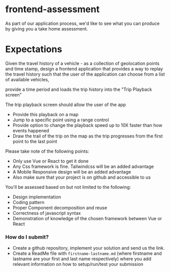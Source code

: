 # frontend-assessment
As part of our application process, we'd like to see what you can produce by giving you a take home assessment.


# Expectations

Given the travel history of a vehicle - as a collection of geolocation points and time stamp, design a frontend application that provides a way to replay the travel history such that the user of the application can choose from a list of available vehicles,

provide a time period and loads the trip history into the "Trip Playback screen"

The trip playback screen should allow the user of the app

- Provide this playback on a map
- Jump to a specific point using a range control
- Provide option to change the playback speed up to 10X faster than how events happened
- Draw the trail of the trip on the map as the trip progresses from the first point to the last point


Please take note of the following points:

- Only use Vue or React to get it done
- Any Css framework is fine. Tailwindcss will be an added advantage
- A Mobile Responsive design will be an added advantage
- Also make sure that your project is on github and accessible to us

You'll be assessed based on but not limited to the following:

- Design implementation
- Coding pattern
- Proper Component decomposition and reuse
- Correctness of javascript syntax
- Demonstration of knowledge of the chosen framework between Vue or React

### How do I submit? ###
* Create a github repository, implement your solution and send us the link.
* Create a ReadMe file with `firstname-lastname.md` (where firstname and lastname are your 
  first and last name respectively) where you add relevant information on how to setup/run/test your submission
